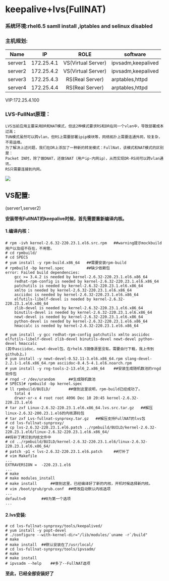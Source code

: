 # keepalive+lvs(FullNAT)

### 系统环境:**rhel6.5 samll install ,iptables and selinux disabled**
### 主机规划:

Name | IP | ROLE |software
-| :-: |:-:|-
server1 | 172.25.4.1 | VS(Virtual Server) | ipvsadm,keepalived  
server2 | 172.25.4.2 | VS(Virtual Server) | ipvsadm,keepalived
server3 | 172.25.4.3 | RS(Real Server) | arptables,httpd
server4 | 172.25.4.4 | RS(Real Server) | arptables,httpd

VIP:172.25.4.100


### LVS-FullNat原理：

    LVS当前应用主要采用DR和NAT模式，但这2种模式要求RS和DR在同一个vlan中，导致部署成本过高；
    TUN模式虽然可以跨vlan，但RS上需要部署ipip模块等，网络拓扑上需要连通外网，较复杂，不易运维。
    为了解决上述问题，我们在DR上添加了一种新的转发模式：FullNat，该模式和NAT模式的区别是：
    Packet IN时，除了做DNAT，还做SNAT（用户ip-内网ip），从而实现DR-RS间可以跨vlan通讯，
    RS只需要连接到内网。
![](http://mdpicture-1253499256.file.myqcloud.com/Screenshot%20from%202017-12-10%2020-07-52.png)


## VS配置:
(server1,server2)

**安装带有FullNAT的keepalive时候，首先需要重新编译内核。**
#### 1.编译内核：

    # rpm -ivh kernel-2.6.32-220.23.1.el6.src.rpm   ##warning提示mockbuild用户以及组不存在，不用管。
    # cd rpmbuild/
    # cd SPECS
    # yum install -y rpm-build.x86_64   ##需要安装rpm-build
    # rpmbuild -bp kernel.spec          ##缺少依赖包
    error: Failed build dependencies:
        gcc >= 3.4.2 is needed by kernel-2.6.32-220.23.1.el6.x86_64
        redhat-rpm-config is needed by kernel-2.6.32-220.23.1.el6.x86_64
        patchutils is needed by kernel-2.6.32-220.23.1.el6.x86_64
        xmlto is needed by kernel-2.6.32-220.23.1.el6.x86_64
        asciidoc is needed by kernel-2.6.32-220.23.1.el6.x86_64
        elfutils-libelf-devel is needed by kernel-2.6.32-220.23.1.el6.x86_64
        zlib-devel is needed by kernel-2.6.32-220.23.1.el6.x86_64
        binutils-devel is needed by kernel-2.6.32-220.23.1.el6.x86_64
        newt-devel is needed by kernel-2.6.32-220.23.1.el6.x86_64
        python-devel is needed by kernel-2.6.32-220.23.1.el6.x86_64
        hmaccalc is needed by kernel-2.6.32-220.23.1.el6.x86_64
 
    # yum install -y gcc redhat-rpm-config patchutils xmlto asciidoc elfutils-libelf-devel zlib-devel binutils-devel newt-devel python-devel hmaccalc
    (其中asciidoc，newt-devel包，在rhel6.5镜像源里没有。需要自行下载，我上传到github上。)
    # yum install -y newt-devel-0.52.11-3.el6.x86_64.rpm slang-devel-2.2.1-1.el6.x86_64.rpm asciidoc-8.4.5-4.1.el6.noarch.rpm
    # yum install -y rng-tools-2-13.el6_2.x86_64    ##安装生成随机数池的rngd软件包
    # rngd -r /dev/urandom      ##生成随机数池
    # SPECS]# rpmbuild -bp kernel.spec      
    # ll rpmbuild/BUILD/        ##做到这里说明，rpm-build已经成功了。
        total 4
        drwxr-xr-x 4 root root 4096 Dec 10 20:45 kernel-2.6.32-220.23.1.el6
    # tar zxf Linux-2.6.32-220.23.1.el6.x86_64.lvs.src.tar.gz   ##解压linux-2.6.32-200.23.1.el6的内核源码包
    # tar zxf Lvs-fullnat-synproxy.tar.gz   ##解压支持FullNAT的lvs包
    # cd lvs-fullnat-synproxy/
    # cp lvs-2.6.32-220.23.1.el6.patch ../rpmbuild/BUILD/kernel-2.6.32-220.23.1.el6/linux-2.6.32-220.23.1.el6.x86_64/
    ##将补丁拷贝到内核文件中
    # cd ../rpmbuild/BUILD/kernel-2.6.32-220.23.1.el6/linux-2.6.32-220.23.1.el6.x86_64/
    # patch -p1 < lvs-2.6.32-220.23.1.el6.patch     ##打补丁
    # vim Makefile
    ...
    EXTRAVERSION =  -220.23.1.el6
    ...
    # make
    # make modules_install
    # make install      ##做到这里，已经编译好了新的内核，开机时候选择新内核。
    # vim /boot/grub/grub.conf  ##修改启动默认内核选项
    ...
    default=0       ##0为第一个选项
    ...

#### 2.lvs安装:

    # cd lvs-fullnat-synproxy/tools/keepalived/
    # yum install -y popt-devel
    # ./configure --with-kernel-dir="/lib/modules/`uname -r`/build"
    # make
    # make install  ##默认安装在了/usr/local/
    # cd lvs-fullnat-synproxy/tools/ipvsadm/
    # make
    # make install
    # ipvsadm --help    ##多了--FullNAT选项

**至此，已经全部安装好了**
